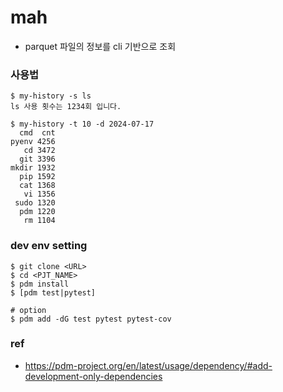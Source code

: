 # mah
- parquet 파일의 정보를 cli 기반으로 조회

### 사용법
```
$ my-history -s ls
ls 사용 횟수는 1234회 입니다.

$ my-history -t 10 -d 2024-07-17
  cmd  cnt
pyenv 4256
   cd 3472
  git 3396
mkdir 1932
  pip 1592
  cat 1368
   vi 1356
 sudo 1320
  pdm 1220
   rm 1104
```

### dev env setting
```
$ git clone <URL>
$ cd <PJT_NAME>
$ pdm install
$ [pdm test|pytest]

# option
$ pdm add -dG test pytest pytest-cov
```

### ref
- https://pdm-project.org/en/latest/usage/dependency/#add-development-only-dependencies
